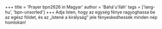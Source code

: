 +++
title = 'Prayer bpn2626 in Magyar'
author = 'Bahá'u'lláh'
tags = ['lang-hu', 'bpn-unsorted']
+++
Adja Isten, hogy az egység fénye ragyoghassa be az egész földet, és az „Istené a királyság” jele fényeskedhessék minden nép homlokán!
